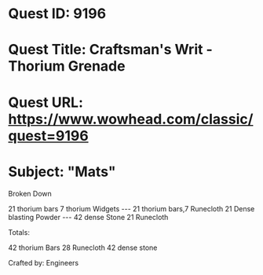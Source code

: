 # Quest ID: 9196
# Quest Title: Craftsman's Writ - Thorium Grenade
# Quest URL: https://www.wowhead.com/classic/quest=9196
# Subject: "Mats"
Broken Down

21 thorium bars
7 thorium Widgets --- 21 thorium bars,7 Runecloth
21 Dense blasting Powder --- 42 dense Stone
21 Runecloth

Totals:

42 thorium Bars
28 Runecloth
42 dense stone

Crafted by: Engineers